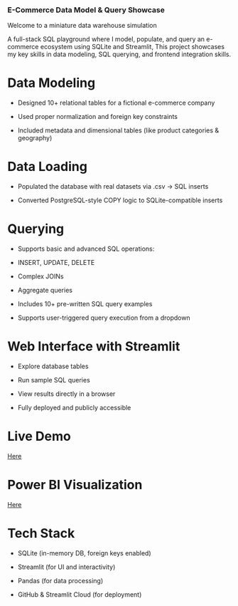 ### E-Commerce Data Model & Query Showcase

Welcome to a miniature data warehouse simulation

A full-stack SQL playground where I model, populate, and query an e-commerce ecosystem using SQLite and Streamlit, This project showcases my key skills in data modeling, SQL querying, and frontend integration skills.

# Data Modeling

- Designed 10+ relational tables for a fictional e-commerce company

- Used proper normalization and foreign key constraints

- Included metadata and dimensional tables (like product categories & geography)

# Data Loading

- Populated the database with real datasets via .csv → SQL inserts

- Converted PostgreSQL-style COPY logic to SQLite-compatible inserts

# Querying

- Supports basic and advanced SQL operations:

- INSERT, UPDATE, DELETE

- Complex JOINs

- Aggregate queries

- Includes 10+ pre-written SQL query examples

- Supports user-triggered query execution from a dropdown

# Web Interface with Streamlit

- Explore database tables

- Run sample SQL queries

- View results directly in a browser

- Fully deployed and publicly accessible

# Live Demo

[Here](https://cse-521-dmql-final-projectgit-jgobwidwmdae4ppsxzzbyx.streamlit.app/)

# Power BI Visualization

[Here](https://app.powerbi.com/groups/me/reports/5493350f-1b1f-4f1d-bb46-64b4ad6eefb9/e8d03b064da6af857412?ctid=96464a8a-f8ed-40b1-99e2-5f6b50a20250&experience=power-bi&bookmarkGuid=c6c13434-a1b4-4d93-ad4b-8f9b46a33305)

# Tech Stack

- SQLite (in-memory DB, foreign keys enabled)

- Streamlit (for UI and interactivity)

- Pandas (for data processing)

- GitHub & Streamlit Cloud (for deployment)
